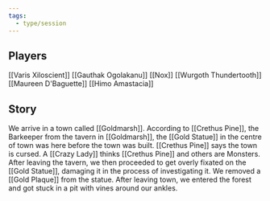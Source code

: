 ```yaml
---
tags:
  - type/session
---
```

## Players
[[Varis Xiloscient]]
[[Gauthak Ogolakanu]]
[[Nox]]
[[Wurgoth Thundertooth]]
[[Maureen D'Baguette]]
[[Himo Amastacia]]
## Story
We arrive in a town called [[Goldmarsh]].
According to [[Crethus Pine]], the Barkeeper from the tavern in [[Goldmarsh]], the [[Gold Statue]] in the centre of town was here before the town was built.
[[Crethus Pine]] says the town is cursed.
A [[Crazy Lady]] thinks [[Crethus Pine]] and others are Monsters.
After leaving the tavern, we then proceeded to get overly fixated on the [[Gold Statue]], damaging it in the process of investigating it.
We removed a [[Gold Plaque]] from the statue.
After leaving town, we entered the forest and got stuck in a pit with vines around our ankles.
